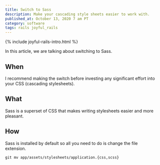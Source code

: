 ```yaml
---
title: Switch to Sass
description: Make your cascading style sheets easier to work with.
published_at: October 13, 2020 7 am PT
category: software
tags: rails joyful_rails
---
```


{% include joyful-rails-intro.html %}

In this article, we are talking about switching to Sass.

## When

I recommend making the switch before investing any significant effort into your
CSS (cascading stylesheets).

## What

Sass is a superset of CSS that makes writing stylesheets easier and more
pleasant.

## How

Sass is installed by default so all you need to do is change the file extension.

`git mv app/assets/stylesheets/application.{css,scss}`
